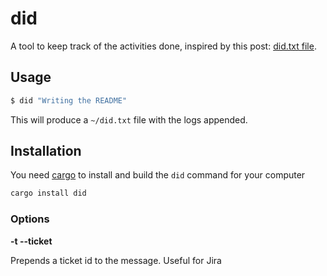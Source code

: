 # did

A tool to keep track of the activities done, inspired by this post: [did.txt file][blog].

## Usage

```sh
$ did "Writing the README"
```

This will produce a `~/did.txt` file with the logs appended.

## Installation

You need [cargo][cargo] to install and build the `did` command for your computer

```sh
cargo install did
```

### Options

**-t --ticket**

Prepends a ticket id to the message. Useful for Jira

[blog]: https://theptrk.com/2018/07/11/did-txt-file/
[cargo]: https://github.com/rust-lang/cargo
